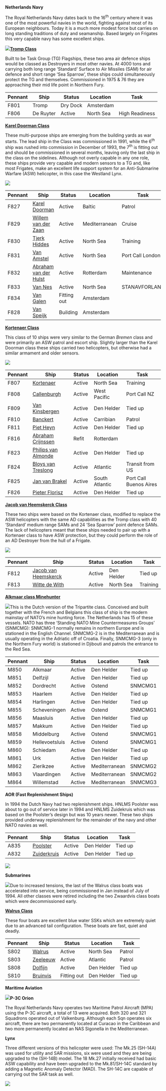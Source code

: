 **Netherlands Navy**

The Royal Netherlands Navy dates back to the 16<sup>th</sup> century
where it was one of the most powerful navies in the world, fighting
against most of its European neighbours. Today it is a much more modest
force but carries on long standing traditions of duty and seamanship.
Based largely on Frigates this very capable navy has some excellent
ships.

![](/assets/images/nato/nl/navy/image1.jpg)[**Tromp
Class**](http://www.seaforces.org/marint/Netherlands-Navy/Frigate/Tromp-class.htm)

Built to be Task Group (TG) Flagships, these two area air defence ships
would be classed as Destroyers in most other navies. At 4000 tons and
carrying both long range ‘Standard’ Surface to Air Missiles (SAM) for
air defence and short range ‘Sea Sparrow’, these ships could
simultaneously protect the TG and themselves. Commissioned in 1975 & 76
they are approaching their mid life point in Northern Fury.

| Pennant | Ship      | Status   | Location  | Task           |
| ------- | --------- | -------- | --------- | -------------- |
| F801    | Tromp     | Dry Dock | Amsterdam |                |
| F806    | De Ruyter | Active   | North Sea | High Readiness |

[**Karel Doorman
Class**](http://www.seaforces.org/marint/Netherlands-Navy/Frigate/Karel-Doorman-class.htm)

These multi-purpose ships are emerging from the building yards as war
starts. The lead ship in the Class was commissioned in 1991, while the
6<sup>th</sup> ship was rushed into commission in December of 1993, the
7<sup>th</sup> is fitting out and should be commissioned in several
months, leaving only the last ship in the class on the sidelines.
Although not overly capable in any one role, these ships provide very
capable and modern sensors to a TG and, like most Frigates, make an
excellent life support system for an Anti-Submarine Warfare (ASW)
helicopter, in this case the Westland
Lynx.

![](/assets/images/nato/nl/navy/image2.jpg)

| Pennant | Ship                                                                                                                                  | Status      | Location      | Task             |
| ------- | ------------------------------------------------------------------------------------------------------------------------------------- | ----------- | ------------- | ---------------- |
| F827    | [<span class="underline">Karel Doorman</span>](https://en.wikipedia.org/wiki/Belgian_frigate_Leopold_I_\(F930\))                      | Active      | Baltic        | Patrol           |
| F829    | [<span class="underline">Willem van der Zaan</span>](https://en.wikipedia.org/wiki/Belgian_frigate_Louise-Marie_\(F931\))             | Active      | Mediterranean | Cruise           |
| F830    | [<span class="underline">Tjerk Hiddes</span>](https://en.wikipedia.org/wiki/HNLMS_Tjerk_Hiddes_\(F830\))                              | Active      | North Sea     | Training         |
| F831    | [<span class="underline">Van Amstel</span>](https://en.wikipedia.org/wiki/HNLMS_Van_Amstel_\(F831\))                                  | Active      | North Sea     | Port Call London |
| F832    | [<span class="underline">Abraham van der Hulst</span>](https://en.wikipedia.org/wiki/HNLMS_Abraham_Van_Der_Hulst_\(F832\))            | Active      | Rotterdam     | Maintenance      |
| F833    | [<span class="underline">Van Nes</span>](https://en.wikipedia.org/wiki/HNLMS_Van_Nes_\(F833\))                                        | Active      | North Sea     | STANAVFORLANT    |
| F834    | [<span class="underline">Van Galen</span>](https://en.wikipedia.org/w/index.php?title=HNLMS_Van_Galen_\(F834\)&action=edit&redlink=1) | Fitting out | Amsterdam     |                  |
| F828    | [<span class="underline">Van Speijk</span>](https://en.wikipedia.org/wiki/HNLMS_Van_Speijk_\(F828\))                                  | Building    | Amsterdam     |                  |

[**Kortenaer
Class**](http://www.seaforces.org/marint/Netherlands-Navy/Frigate/Kortenaer-Standard-class.htm)

This class of 10 ships were very similar to the German *Bremen* class
and were primarily an ASW patrol and escort ship. Slightly larger than
the Karel Doorman class these ships carried two helicopters, but
otherwise had a similar armament and older
sensors.

![](/assets/images/nato/nl/navy/image3.jpg)

| Pennant | Ship                                                                                                                                               | Status | Location       | Task                   |
| ------- | -------------------------------------------------------------------------------------------------------------------------------------------------- | ------ | -------------- | ---------------------- |
| F807    | [<span class="underline">Kortenaer</span>](http://www.seaforces.org/marint/Netherlands-Navy/Frigate/F-807-HNLMS-Kortenaer.htm)                     | Active | North Sea      | Training               |
| F808    | [<span class="underline">Callenburgh</span>](http://www.seaforces.org/marint/Netherlands-Navy/Frigate/F-808-HNLMS-Callenburgh.htm)                 | Active | West Pacific   | Port Call NZ           |
| F809    | [<span class="underline">Van Kinsbergen</span>](http://www.seaforces.org/marint/Netherlands-Navy/Frigate/F-809-HNLMS-Van-Kinsbergen.htm)           | Active | Den Helder     | Tied up                |
| F810    | [<span class="underline">Banckert</span>](http://www.seaforces.org/marint/Netherlands-Navy/Frigate/F-810-HNLMS-Banckert.htm)                       | Active | Carribian      | Patrol                 |
| F811    | [<span class="underline">Piet Heyn</span>](http://www.seaforces.org/marint/Netherlands-Navy/Frigate/F-811-HNLMS-Piet-Heyn.htm)                     | Active | Den Helder     | Tied up                |
| F816    | [<span class="underline">Abraham Crijnssen</span>](http://www.seaforces.org/marint/Netherlands-Navy/Frigate/F-816-HNLMS-Abraham-Crijnssen.htm)     | Refit  | Rotterdam      |                        |
| F823    | [<span class="underline">Philips van Almonde</span>](http://www.seaforces.org/marint/Netherlands-Navy/Frigate/F-823-HNLMS-Philips-van-Almonde.htm) | Active | Den Helder     | Tied up                |
| F824    | [<span class="underline">Bloys van Treslong</span>](http://www.seaforces.org/marint/Netherlands-Navy/Frigate/F-824-HNLMS-Bloys-van-Treslong.htm)   | Active | Atlantic       | Transit from US        |
| F825    | [<span class="underline">Jan van Brakel</span>](http://www.seaforces.org/marint/Netherlands-Navy/Frigate/F-825-HNLMS-Jan-van-Brakel.htm)           | Active | South Atlantic | Port Call Buenos Aires |
| F826    | [<span class="underline">Pieter Florisz</span>](http://www.seaforces.org/marint/Netherlands-Navy/Frigate/F-826-HNLMS-Pieter-Florisz.htm)           | Active | Den Helder     | Tied up                |

[**Jacob van Heemskerck
Class**](http://www.seaforces.org/marint/Netherlands-Navy/Frigate/Jacob-van-Heemskerck-class.htm)

These two ships were based on the Kortenaer class, modified to replace
the ASW helicopters with the same AD capabilities as the Tromp class
with 40 ‘Standard’ medium range SAMs and 24 ‘Sea Sparrow’ point defence
SAMs. The lack of helicopters meant that these ships needed to pair up
with a Kortenaer class to have ASW protection, but they could perform
the role of an AD Destroyer from the hull of a
Frigate.

![](/assets/images/nato/nl/navy/image4.jpg)

| Pennant | Ship                                                                                                                                                 | Status | Location   | Task     |
| ------- | ---------------------------------------------------------------------------------------------------------------------------------------------------- | ------ | ---------- | -------- |
| F812    | [<span class="underline">Jacob van Heemskerck</span>](http://www.seaforces.org/marint/Netherlands-Navy/Frigate/F-812-HNLMS-Jacob-van-Heemskerck.htm) | Active | Den Helder | Tied up  |
| F813    | [<span class="underline">Witte de With</span>](http://www.seaforces.org/marint/Netherlands-Navy/Frigate/F-813-HNLMS-Witte-de-With.htm)               | Active | North Sea  | Training |

[**Alkmaar class
Minehunter**](https://en.wikipedia.org/wiki/Tripartite-class_minehunter)

![](/assets/images/nato/nl/navy/image5.jpeg)This is the Dutch
version of the Tripartite class. Conceived and built together with the
French and Belgians this class of ship is the modern mainstay of NATO’s
mine hunting force. The Netherlands has 15 of these vessels. NATO has
three ‘Standing NATO Mine Countermeasures Groups’ (SNMCMG): SNMCMG-1
normally remains in northern Europe and is stationed in the English
Channel. SNMCMG-2 is in the Mediterranean and is usually operating in
the Adriatic off of Croatia. Finally, SNMCMG-3 (only in the Northern
Fury world) is stationed in Djibouti and patrols the entrance to the Red
Sea.

| Pennant | Ship           | Status | Location      | Task    |
| ------- | -------------- | ------ | ------------- | ------- |
| M850    | Alkmaar        | Active | Den Helder    | Tied up |
| M851    | Delfzijl       | Active | Den Helder    | Tied up |
| M852    | Dordrecht      | Active | Ostend        | SNMCMG1 |
| M853    | Haarlem        | Active | Den Helder    | Tied up |
| M854    | Harlingen      | Active | Den Helder    | Tied up |
| M855    | Scheveningen   | Active | Ostend        | SNMCMG1 |
| M856    | Maasluis       | Active | Den Helder    | Tied up |
| M857    | Makkum         | Active | Den Helder    | Tied up |
| M858    | Middelburg     | Active | Ostend        | SNMCMG1 |
| M859    | Hellevoetsluis | Active | Ostend        | SNMCMG1 |
| M860    | Schiedam       | Active | Den Helder    | Tied up |
| M861    | Urk            | Active | Den Helder    | Tied up |
| M862    | Zierikzee      | Active | Mediterranean | SNMCMG2 |
| M863    | Vlaardingen    | Active | Mediterranean | SNMCMG2 |
| M864    | Willemstad     | Active | Mediterranean | SNMCMG3 |

**AOR (Fast Replenishment Ships)**

In 1994 the Dutch Navy had two replenishment ships. HNLMS Poolster was
about to go out of service later in 1994 and HNLMS Zuidekruis which was
based on the Poolster’s design but was 10 years newer. These two ships
provided underway replenishment for the remainder of the navy and other
NATO navies as
well.

| Pennant | Ship                                                                                                   | Status | Location   | Task    |
| ------- | ------------------------------------------------------------------------------------------------------ | ------ | ---------- | ------- |
| A835    | [<span class="underline">Poolster</span>](https://en.wikipedia.org/wiki/HNLMS_Poolster_\(A835\))       | Active | Den Helder | Tied up |
| A832    | [<span class="underline">Zuiderkruis</span>](https://en.wikipedia.org/wiki/HNLMS_Zuiderkruis_\(A832\)) | Active | Den Helder | Tied up |

![](/assets/images/nato/nl/navy/image6.jpg)

**Submarines**

![](/assets/images/nato/nl/navy/image7.jpg)Due to increased
tensions, the last of the Walrus class boats was accelerated into
service, being commissioned in Jan instead of July of 1994. All other
classes were retired including the two Zwaardvis class boats which were
decommissioned early.

[**Walrus
Class**](http://www.seaforces.org/marint/Netherlands-Navy/Submarine/Walrus-class.htm)

These four boats are excellent blue water SSKs which are extremely quiet
due to an advanced tail configuration. These boats are fast, quiet and
deadly.

| Pennant | Ship                                                                                                        | Status      | Location   | Task    |
| ------- | ----------------------------------------------------------------------------------------------------------- | ----------- | ---------- | ------- |
| S802    | [<span class="underline">Walrus</span>](https://en.wikipedia.org/wiki/HNLMS_Walrus_\(1985\))                | Active      | North Sea  | Patrol  |
| S803    | [<span class="underline">Zeeleeuw</span>](https://en.wikipedia.org/wiki/HNLMS_Zeeleeuw_\(1987\))            | Active      | Atlantic   | Patrol  |
| S808    | [<span class="underline">Dolfijn</span>](https://en.wikipedia.org/wiki/HNLMS_Dolfijn_\(1990\))              | Active      | Den Helder | Tied up |
| S810    | [<span class="underline">Bruinvis</span>](http://www.shipsnostalgia.com/gallery/showphoto.php?photo=953057) | Fitting out | Den Helder | Tied up |

**Maritime Aviation**

![](/assets/images/nato/nl/navy/image8.jpg)**P-3C Orion**

The Royal Netherlands Navy operates two Maritime Patrol Aircraft (MPA)
using the P-3C aircraft, a total of 13 were acquired. Both 320 and 321
Squadrons operated out of Valkenburg. Although each Sqn operates six
aircraft, there are two permanently located at Curacao in the Caribbean
and two more permanently located an NAS Sigonella in the Mediterranean.

**Lynx**

Three different versions of this helicopter were used: The Mk.25
(SH-14A) was used for utility and SAR missions, six were used and they
are being upgraded to the (SH-14B) model. The 18 Mk.27 initially
received had basic ASW capability and have been upgraded to the
Mk.81/SH-14C standard by adding a Magnetic Anomaly Detector (MAD). The
SH-14C are capable of carrying out the SAR task as well.

![](/assets/images/nato/nl/navy/image9.jpg)

